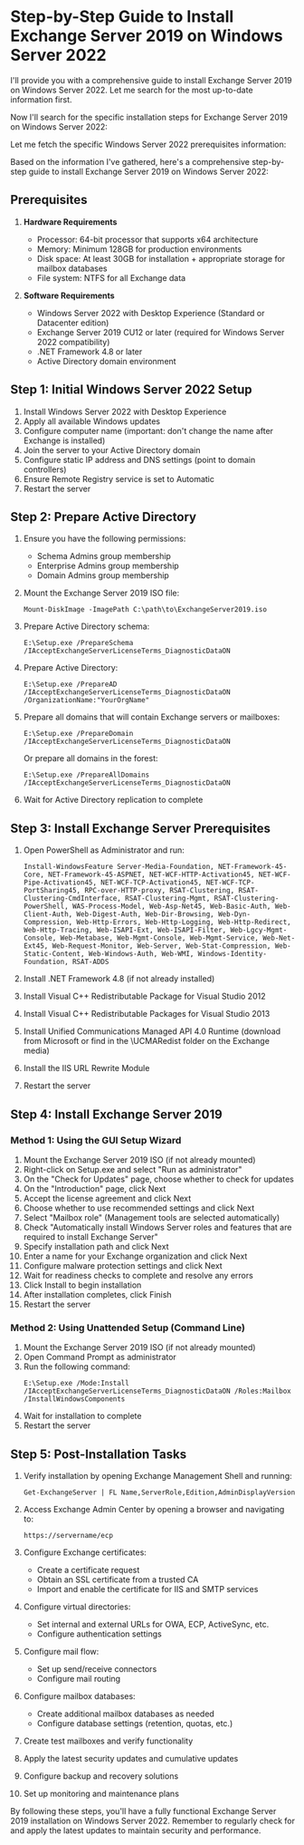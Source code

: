 # Step-by-Step Guide to Install Exchange Server 2019 on Windows Server 2022

I'll provide you with a comprehensive guide to install Exchange Server 2019 on Windows Server 2022. Let me search for the most up-to-date information first.

Now I'll search for the specific installation steps for Exchange Server 2019 on Windows Server 2022:

Let me fetch the specific Windows Server 2022 prerequisites information:

Based on the information I've gathered, here's a comprehensive step-by-step guide to install Exchange Server 2019 on Windows Server 2022:

## Prerequisites

1. **Hardware Requirements**
   - Processor: 64-bit processor that supports x64 architecture
   - Memory: Minimum 128GB for production environments
   - Disk space: At least 30GB for installation + appropriate storage for mailbox databases
   - File system: NTFS for all Exchange data

2. **Software Requirements**
   - Windows Server 2022 with Desktop Experience (Standard or Datacenter edition)
   - Exchange Server 2019 CU12 or later (required for Windows Server 2022 compatibility)
   - .NET Framework 4.8 or later
   - Active Directory domain environment

## Step 1: Initial Windows Server 2022 Setup

1. Install Windows Server 2022 with Desktop Experience
2. Apply all available Windows updates
3. Configure computer name (important: don't change the name after Exchange is installed)
4. Join the server to your Active Directory domain
5. Configure static IP address and DNS settings (point to domain controllers)
6. Ensure Remote Registry service is set to Automatic
7. Restart the server

## Step 2: Prepare Active Directory

1. Ensure you have the following permissions:
   - Schema Admins group membership
   - Enterprise Admins group membership
   - Domain Admins group membership

2. Mount the Exchange Server 2019 ISO file:
   ```
   Mount-DiskImage -ImagePath C:\path\to\ExchangeServer2019.iso
   ```

3. Prepare Active Directory schema:
   ```
   E:\Setup.exe /PrepareSchema /IAcceptExchangeServerLicenseTerms_DiagnosticDataON
   ```

4. Prepare Active Directory:
   ```
   E:\Setup.exe /PrepareAD /IAcceptExchangeServerLicenseTerms_DiagnosticDataON /OrganizationName:"YourOrgName"
   ```

5. Prepare all domains that will contain Exchange servers or mailboxes:
   ```
   E:\Setup.exe /PrepareDomain /IAcceptExchangeServerLicenseTerms_DiagnosticDataON
   ```
   
   Or prepare all domains in the forest:
   ```
   E:\Setup.exe /PrepareAllDomains /IAcceptExchangeServerLicenseTerms_DiagnosticDataON
   ```

6. Wait for Active Directory replication to complete

## Step 3: Install Exchange Server Prerequisites

1. Open PowerShell as Administrator and run:
   ```
   Install-WindowsFeature Server-Media-Foundation, NET-Framework-45-Core, NET-Framework-45-ASPNET, NET-WCF-HTTP-Activation45, NET-WCF-Pipe-Activation45, NET-WCF-TCP-Activation45, NET-WCF-TCP-PortSharing45, RPC-over-HTTP-proxy, RSAT-Clustering, RSAT-Clustering-CmdInterface, RSAT-Clustering-Mgmt, RSAT-Clustering-PowerShell, WAS-Process-Model, Web-Asp-Net45, Web-Basic-Auth, Web-Client-Auth, Web-Digest-Auth, Web-Dir-Browsing, Web-Dyn-Compression, Web-Http-Errors, Web-Http-Logging, Web-Http-Redirect, Web-Http-Tracing, Web-ISAPI-Ext, Web-ISAPI-Filter, Web-Lgcy-Mgmt-Console, Web-Metabase, Web-Mgmt-Console, Web-Mgmt-Service, Web-Net-Ext45, Web-Request-Monitor, Web-Server, Web-Stat-Compression, Web-Static-Content, Web-Windows-Auth, Web-WMI, Windows-Identity-Foundation, RSAT-ADDS
   ```

2. Install .NET Framework 4.8 (if not already installed)

3. Install Visual C++ Redistributable Package for Visual Studio 2012

4. Install Visual C++ Redistributable Packages for Visual Studio 2013

5. Install Unified Communications Managed API 4.0 Runtime (download from Microsoft or find in the \UCMARedist folder on the Exchange media)

6. Install the IIS URL Rewrite Module

7. Restart the server

## Step 4: Install Exchange Server 2019

### Method 1: Using the GUI Setup Wizard

1. Mount the Exchange Server 2019 ISO (if not already mounted)
2. Right-click on Setup.exe and select "Run as administrator"
3. On the "Check for Updates" page, choose whether to check for updates
4. On the "Introduction" page, click Next
5. Accept the license agreement and click Next
6. Choose whether to use recommended settings and click Next
7. Select "Mailbox role" (Management tools are selected automatically)
8. Check "Automatically install Windows Server roles and features that are required to install Exchange Server"
9. Specify installation path and click Next
10. Enter a name for your Exchange organization and click Next
11. Configure malware protection settings and click Next
12. Wait for readiness checks to complete and resolve any errors
13. Click Install to begin installation
14. After installation completes, click Finish
15. Restart the server

### Method 2: Using Unattended Setup (Command Line)

1. Mount the Exchange Server 2019 ISO (if not already mounted)
2. Open Command Prompt as administrator
3. Run the following command:
   ```
   E:\Setup.exe /Mode:Install /IAcceptExchangeServerLicenseTerms_DiagnosticDataON /Roles:Mailbox /InstallWindowsComponents
   ```
4. Wait for installation to complete
5. Restart the server

## Step 5: Post-Installation Tasks

1. Verify installation by opening Exchange Management Shell and running:
   ```
   Get-ExchangeServer | FL Name,ServerRole,Edition,AdminDisplayVersion
   ```

2. Access Exchange Admin Center by opening a browser and navigating to:
   ```
   https://servername/ecp
   ```

3. Configure Exchange certificates:
   - Create a certificate request
   - Obtain an SSL certificate from a trusted CA
   - Import and enable the certificate for IIS and SMTP services

4. Configure virtual directories:
   - Set internal and external URLs for OWA, ECP, ActiveSync, etc.
   - Configure authentication settings

5. Configure mail flow:
   - Set up send/receive connectors
   - Configure mail routing

6. Configure mailbox databases:
   - Create additional mailbox databases as needed
   - Configure database settings (retention, quotas, etc.)

7. Create test mailboxes and verify functionality

8. Apply the latest security updates and cumulative updates

9. Configure backup and recovery solutions

10. Set up monitoring and maintenance plans

By following these steps, you'll have a fully functional Exchange Server 2019 installation on Windows Server 2022. Remember to regularly check for and apply the latest updates to maintain security and performance.
